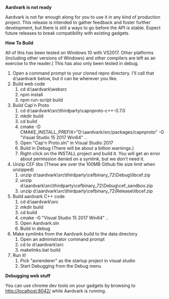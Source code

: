 **Aardvark is not ready**

Aardvark is not far enough along for you to use it in any kind of production project.
This release is intended to gather feedback and foster further development, but there is still a ways to go before the API is stable.
Expect future releases to break compatibility with existing gadgets.

**How To Build**

All of this has been tested on Windows 10 with VS2017.
Other platforms (including other versions of Windows) and other compilers are left as an exercise to the reader.)
This has also only been tested in debug.


1. Open a command prompt to your cloned repro directory. I'll call that d:\aardvark below, but it can be wherever you like.
2. Build web code
   1. cd d:\aardvark\websrc
   2. npm install
   3. npm run-script build
3. Build Cap'n Proto
   1. cd d:\aardvark\src\thirdparty\capnproto-c++-0.7.0
   2. mkdir build
   3. cd build
   4. cmake -D CMAKE_INSTALL_PREFIX="D:\aardvark/src/packages/capnproto" -G "Visual Studio 15 2017 Win64" .. 
   5. Open "Cap'n Proto.sln" in Visual Studio 2017
   6. Build in Debug (There will be about a billion warnings.)
   7. Right-click on the INSTALL project and build it. You will get an error about permission denied on a symlink, but we don't need it.
4. Unzip CEF libs (These are over the 100MB Github file size limit when unzipped)
   1. unzip d:\aardvark\src\thirdparty\cefbinary_72\Debug\libcef.zip
   2. unzip d:\aardvark\src\thirdparty\cefbinary_72\Debug\cef_sandbox.zip
   3. unzip d:\aardvark\src\thirdparty\cefbinary_72\Release\libcef.zip
5. Build aardvark C++ code
   1. cd d:\aardvark\src
   2. mkdir build
   3. cd build
   4. cmake -G "Visual Studio 15 2017 Win64" .. 
   5. Open Aardvark.sln 
   6. Build in debug
6. Make symlinks from the Aardvark build to the data directory
   1. Open an administrator command prompt
   2. cd to d:\aardvark\src
   3. makelinks.bat build
7. Run it!
   1. Pick "avrenderer" as the startup project in visual studio
   2. Start Debugging from the Debug menu

**Debugging web stuff**

You can use chrome dev tools on your gadgets by browsing to <a href="http://localhost:8042/">http://localhost:8042/</a> while Aardvark is running.


